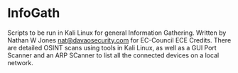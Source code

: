 # InfoGath
Scripts to be run in Kali Linux for general Information Gathering. Written by Nathan W Jones nat@davaosecurity.com for EC-Council ECE Credits.
There are detailed OSINT scans using tools in Kali Linux, as well as a GUI Port Scanner and an ARP SCanner to list all the connected devices on a local network.

